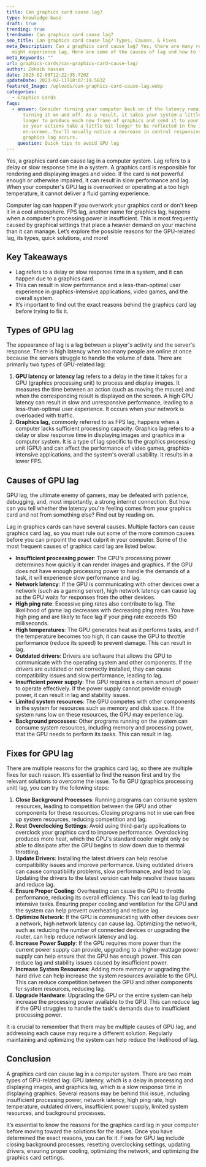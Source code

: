 ```yaml
---
title: Can graphics card cause lag?
type: knowledge-base
draft: true
trending: true
trendname: Can graphics card cause lag?
seo_title: Can graphics card cause lag? Types, Causes, & Fixes
meta_Description: Can a graphics card cause lag? Yes, there are many reasons you
  might experience lag. Here are some of the causes of lag and how to fix them.
meta_Keywords: ""
url: graphics-cards/can-graphics-card-cause-lag/
author: Zohaib Hassan
date: 2023-02-08T12:22:35.720Z
updateDate: 2023-02-11T10:07:19.583Z
featured_Image: /uploads/can-graphics-card-cause-lag.webp
categories:
  - Graphics Cards
faqs:
  - answer: Consider turning your computer back on if the latency remains despite
      turning it on and off. As a result, it takes your system a little bit
      longer to produce each new frame of graphics and send it to your display,
      so your actions take a little bit longer to be reflected in the images
      on-screen. You'll usually notice a decrease in control responsiveness if
      graphics lag occurs.
    question: Quick tips to avoid GPU lag
---
```

Yes, a graphics card can cause lag in a computer system. Lag refers to a delay or slow response time in a system. A graphics card is responsible for rendering and displaying images and video. If the card is not powerful enough or otherwise impaired, it can result in slow performance and lag. When your computer's GPU lag is overworked or operating at a too high temperature, it cannot deliver a fluid gaming experience. 

Computer lag can happen if you overwork your graphics card or don't keep it in a cool atmosphere. FPS lag, another name for graphics lag, happens when a computer's processing power is insufficient. This is most frequently caused by graphical settings that place a heavier demand on your machine than it can manage. Let’s explore the possible reasons for the GPU-related lag, its types, quick solutions, and more!

## Key Takeaways

* Lag refers to a delay or slow response time in a system, and it can happen due to a graphics card. 
* This can result in slow performance and a less-than-optimal user experience in graphics-intensive applications, video games, and the overall system. 
* It’s important to find out the exact reasons behind the graphics card lag before trying to fix it.

## Types of GPU lag

The appearance of lag is a lag between a player's activity and the server's response. There is high latency when too many people are online at once because the servers struggle to handle the volume of data. There are primarily two types of GPU-related lag:

1. **GPU latency or latency lag** refers to a delay in the time it takes for a GPU (graphics processing unit) to process and display images. It measures the time between an action (such as moving the mouse) and when the corresponding result is displayed on the screen. A high GPU latency can result in slow and unresponsive performance, leading to a less-than-optimal user experience. It occurs when your network is overloaded with traffic.
2. **Graphics lag,** commonly referred to as FPS lag, happens when a computer lacks sufficient processing capacity. Graphics lag refers to a delay or slow response time in displaying images and graphics in a computer system. It is a type of lag specific to the graphics processing unit (GPU) and can affect the performance of video games, graphics-intensive applications, and the system's overall usability. It results in a lower FPS. 

## Causes of GPU lag

GPU lag, the ultimate enemy of gamers, may be defeated with patience, debugging, and, most importantly, a strong internet connection. But how can you tell whether the latency you're feeling comes from your graphics card and not from something else? Find out by reading on.

Lag in graphics cards can have several causes. Multiple factors can cause graphics card lag, so you must rule out some of the more common causes before you can pinpoint the exact culprit in your computer. Some of the most frequent causes of graphics card lag are listed below:

* **Insufficient processing power**: The CPU's processing power determines how quickly it can render images and graphics. If the GPU does not have enough processing power to handle the demands of a task, it will experience slow performance and lag.
* **Network latency**: If the GPU is communicating with other devices over a network (such as a gaming server), high network latency can cause lag as the GPU waits for responses from the other devices.
* **High ping rate**: Excessive ping rates also contribute to lag. The likelihood of game lag decreases with decreasing ping rates. You have high ping and are likely to face lag if your ping rate exceeds 150 milliseconds.
* **High temperatures**: The GPU generates heat as it performs tasks, and if the temperature becomes too high, it can cause the GPU to throttle performance (reduce its speed) to prevent damage. This can result in lag.
* **Outdated drivers**: Drivers are software that allows the GPU to communicate with the operating system and other components. If the drivers are outdated or not correctly installed, they can cause compatibility issues and slow performance, leading to lag.
* **Insufficient power supply**: The GPU requires a certain amount of power to operate effectively. If the power supply cannot provide enough power, it can result in lag and stability issues.
* **Limited system resources**: The GPU competes with other components in the system for resources such as memory and disk space. If the system runs low on these resources, the GPU may experience lag.
* **Background processes**: Other programs running on the system can consume system resources, including memory and processing power, that the GPU needs to perform its tasks. This can result in lag.

## Fixes for GPU lag

There are multiple reasons for the graphics card lag, so there are multiple fixes for each reason. It’s essential to find the reason first and try the relevant solutions to overcome the issue. To fix GPU (graphics processing unit) lag, you can try the following steps:

1. **Close Background Processes**: Running programs can consume system resources, leading to competition between the GPU and other components for these resources. Closing programs not in use can free up system resources, reducing competition and lag.
2. **Rest Overclocking Settings**: Avoid using third-party applications to overclock your graphics card to improve performance. Overclocking produces more heat, which the GPU's standard cooler might only be able to dissipate after the GPU begins to slow down due to thermal throttling.
3. **Update Drivers**: Installing the latest drivers can help resolve compatibility issues and improve performance. Using outdated drivers can cause compatibility problems, slow performance, and lead to lag. Updating the drivers to the latest version can help resolve these issues and reduce lag.
4. **Ensure Proper Cooling**: Overheating can cause the GPU to throttle performance, reducing its overall efficiency. This can lead to lag during intensive tasks. Ensuring proper cooling and ventilation for the GPU and the system can help prevent overheating and reduce lag.
5. **Optimize Network**: If the GPU is communicating with other devices over a network, high network latency can cause lag. Optimizing the network, such as reducing the number of connected devices or upgrading the router, can help reduce network latency and lag.
6. **Increase Power Supply**: If the GPU requires more power than the current power supply can provide, upgrading to a higher-wattage power supply can help ensure that the GPU has enough power. This can reduce lag and stability issues caused by insufficient power.
7. **Increase System Resources**: Adding more memory or upgrading the hard drive can help increase the system resources available to the GPU. This can reduce competition between the GPU and other components for system resources, reducing lag.
8. **Upgrade Hardware**: Upgrading the GPU or the entire system can help increase the processing power available to the GPU. This can reduce lag if the GPU struggles to handle the task's demands due to insufficient processing power.

It is crucial to remember that there may be multiple causes of GPU lag, and addressing each cause may require a different solution. Regularly maintaining and optimizing the system can help reduce the likelihood of lag.

## Conclusion

A graphics card can cause lag in a computer system. There are two main types of GPU-related lag: GPU latency, which is a delay in processing and displaying images, and graphics lag, which is a slow response time in displaying graphics. Several reasons may be behind this issue, including insufficient processing power, network latency, high ping rate, high temperature, outdated drivers, insufficient power supply, limited system resources, and background processes.

It’s essential to know the reasons for the graphics card lag in your computer before moving toward the solutions for the issues. Once you have determined the exact reasons, you can fix it. Fixes for GPU lag include closing background processes, resetting overclocking settings, updating drivers, ensuring proper cooling, optimizing the network, and optimizing the graphics card settings.
